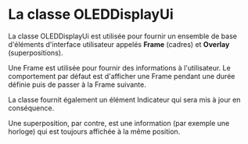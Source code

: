 ﻿# La classe OLEDDisplayUi
La classe OLEDDisplayUi est utilisée pour fournir un ensemble de base d'éléments d'interface utilisateur appelés **Frame** (cadres) et **Overlay** (superpositions). 

Une Frame est utilisée pour fournir des informations à l'utilisateur. Le comportement par défaut est d'afficher une Frame pendant une durée définie puis de passer à la Frame suivante. 

La classe fournit également un élément Indicateur qui sera mis à jour en conséquence. 

Une superposition, par contre, est une information (par exemple une horloge) qui est toujours affichée à la même position.
